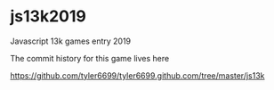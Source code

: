 # js13k2019
Javascript 13k games entry 2019

The commit history for this game lives here

https://github.com/tyler6699/tyler6699.github.com/tree/master/js13k
